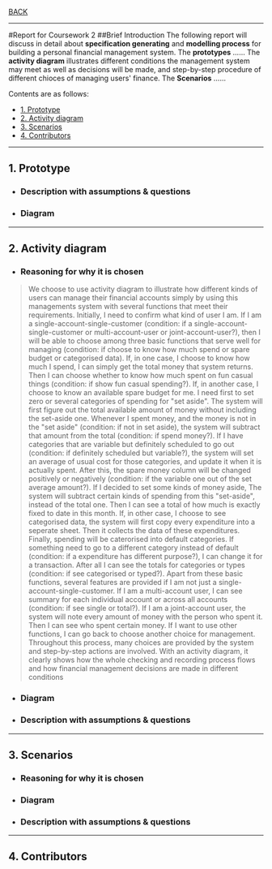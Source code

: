 [BACK](../README.md)
***
#Report for Coursework 2
##Brief Introduction
The following report will discuss in detail about **specification generating** and **modelling process** for building a personal financial management system. The **prototypes** ...... The **activity diagram** illustrates different conditions the management system may meet as well as decisions will be made, and step-by-step procedure of different chioces of managing users' finance. The **Scenarios** ......

Contents are as follows:
- [1. Prototype](#1-prototype)
- [2. Activity diagram](#2-activity-diagram)
- [3. Scenarios](#3-scenarios)
- [4. Contributors](#4-contributors)
***
## 1. Prototype
- ### Description with assumptions & questions
  
- ### Diagram
  
***
## 2. Activity diagram
- ### Reasoning for why it is chosen
> We choose to use activity diagram to illustrate how different kinds of users can manage their financial accounts simply by using this managements system with several functions that meet their requirements. 
> Initially, I need to confirm what kind of user I am. If I am a single-account-single-customer (condition: if a single-account-single-customer or multi-account-user or joint-account-user?), then I will be able to choose among three basic functions that serve well for managing (condition: if choose to know how much spend or spare budget or categorised data). 
> If, in one case, I choose to know how much I spend, I can simply get the total money that system returns. Then I can choose whether to know how much spent on fun casual things (condition: if show fun casual spending?). 
> If, in another case, I choose to know an available spare budget for me. I need first to set zero or several categories of spending for "set aside". The system will first figure out the total available amount of money without including the set-aside one. Whenever I spent money, and the money is not in the "set aside" (condition: if not in set aside), the system will subtract that amount from the total (condition: if spend money?). If I have categories that are variable but definitely scheduled to go out (condition: if definitely scheduled but variable?), the system will set an average of usual cost for those categories, and update it when it is actually spent. After this, the spare money column will be changed positively or negatively (condition: if the variable one out of the set average amount?). If I decided to set some kinds of money aside, The system will subtract certain kinds of spending from this "set-aside", instead of the total one. Then I can see a total of how much is exactly fixed to date in this month.
> If, in other case, I choose to see categorised data, the system will first copy every expenditure into a seperate sheet. Then it collects the data of these expenditures. Finally, spending will be caterorised into default categories. If something need to go to a different category instead of default (condition: if a expenditure has different purpose?), I can change it for a transaction. After all I can see the totals for categories or types (condition: if see categorised or typed?).
> Apart from these basic functions, several features are provided if I am not just a single-account-single-customer. If I am a multi-account user, I can see summary for each individual account or across all accounts (condition: if see single or total?). 
> If I am a joint-account user, the system will note every amount of money with the person who spent it. Then I can see who spent certain money.
> If I want to use other functions, I can go back to choose another choice for management.
> Throughout this process, many choices are provided by the system and step-by-step actions are involved. With an activity diagram, it clearly shows how the whole checking and recording process flows and how financial management decisions are made in different conditions
- ### Diagram
  
- ### Description with assumptions & questions

***
## 3. Scenarios
- ### Reasoning for why it is chosen
  
- ### Diagram
  
- ### Description with assumptions & questions
  
***
## 4. Contributors
